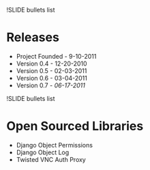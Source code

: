 !SLIDE bullets list

# Releases 

* Project Founded - 9-10-2011
* Version 0.4 - 12-20-2010
* Version 0.5 - 02-03-2011
* Version 0.6 - 03-04-2011
* Version 0.7 - _06-17-2011_

!SLIDE bullets list

# Open Sourced Libraries

* Django Object Permissions
* Django Object Log
* Twisted VNC Auth Proxy
